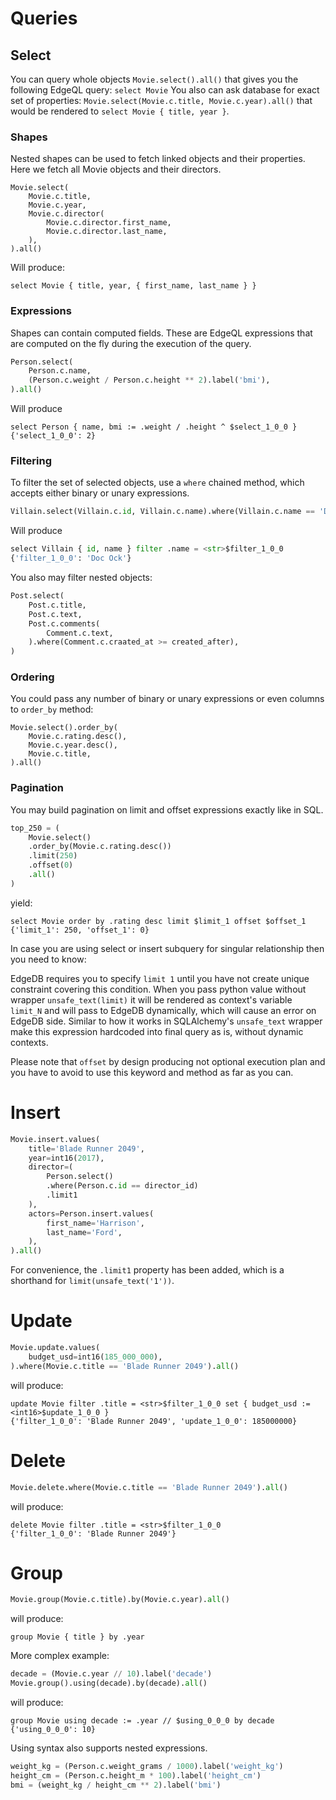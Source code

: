 # Queries


## Select

You can query whole objects `Movie.select().all()` that gives you 
the following EdgeQL query: `select Movie`
You also can ask database for exact set of properties: 
`Movie.select(Movie.c.title, Movie.c.year).all()` that would be rendered to `select Movie { title, year }`.

### Shapes
Nested shapes can be used to fetch linked objects and their properties. 
Here we fetch all Movie objects and their directors.

```
Movie.select(
    Movie.c.title,
    Movie.c.year,
    Movie.c.director(
        Movie.c.director.first_name,
        Movie.c.director.last_name,
    ),
).all()
```
Will produce:

```
select Movie { title, year, { first_name, last_name } }
```

### Expressions
Shapes can contain computed fields. 
These are EdgeQL expressions that are computed on the fly during the execution of the query. 
```python
Person.select(
    Person.c.name,
    (Person.c.weight / Person.c.height ** 2).label('bmi'),
).all()
```
Will produce
```
select Person { name, bmi := .weight / .height ^ $select_1_0_0 }
{'select_1_0_0': 2}
```

### Filtering
To filter the set of selected objects, use a `where` chained method, 
which accepts either binary or unary expressions.
```python
Villain.select(Villain.c.id, Villain.c.name).where(Villain.c.name == 'Doc Ock').all()
```
Will produce
```python
select Villain { id, name } filter .name = <str>$filter_1_0_0
{'filter_1_0_0': 'Doc Ock'}
```

You also may filter nested objects:
```python
Post.select(
    Post.c.title,
    Post.c.text,
    Post.c.comments(
        Comment.c.text,
    ).where(Comment.c.craated_at >= created_after),
)
```

### Ordering
You could pass any number of binary or unary expressions or even columns to `order_by` method:
```
Movie.select().order_by(
    Movie.c.rating.desc(),
    Movie.c.year.desc(),
    Movie.c.title,
).all()
```


### Pagination
You may build pagination on limit and offset expressions exactly like in SQL.

```python
top_250 = (
    Movie.select()
    .order_by(Movie.c.rating.desc())
    .limit(250)
    .offset(0)
    .all()
)
```
yield:
```
select Movie order by .rating desc limit $limit_1 offset $offset_1
{'limit_1': 250, 'offset_1': 0}
```

In case you are using select or insert subquery for singular relationship then you need to know:

EdgeDB requires you to specify `limit 1` until you have not create unique constraint covering this condition.
When you pass python value without wrapper `unsafe_text(limit)` it will be rendered
as context's variable `limit_N` and will pass to EdgeDB dynamically, which will cause an error on EdgeDB side.
Similar to how it works in SQLAlchemy's `unsafe_text` wrapper make this expression hardcoded into final query as is, 
without dynamic contexts.

Please note that `offset` by design producing not optional execution plan
and you have to avoid to use this keyword and method as far as you can.


# Insert

```python
Movie.insert.values(
    title='Blade Runner 2049',
    year=int16(2017),
    director=(
        Person.select()
        .where(Person.c.id == director_id)
        .limit1
    ),
    actors=Person.insert.values(
        first_name='Harrison', 
        last_name='Ford',
    ),
).all()
```

For convenience, the `.limit1` property has been added, which is a shorthand for `limit(unsafe_text('1'))`.

# Update

```python
Movie.update.values(
    budget_usd=int16(185_000_000),
).where(Movie.c.title == 'Blade Runner 2049').all()
```
will produce:
```
update Movie filter .title = <str>$filter_1_0_0 set { budget_usd := <int16>$update_1_0_0 }
{'filter_1_0_0': 'Blade Runner 2049', 'update_1_0_0': 185000000}
```

# Delete

```python
Movie.delete.where(Movie.c.title == 'Blade Runner 2049').all()
```
will produce:
```
delete Movie filter .title = <str>$filter_1_0_0
{'filter_1_0_0': 'Blade Runner 2049'}
```

# Group
```python
Movie.group(Movie.c.title).by(Movie.c.year).all()
```
will produce:
```
group Movie { title } by .year
```

More complex example:
```python
decade = (Movie.c.year // 10).label('decade')
Movie.group().using(decade).by(decade).all()
```
will produce:
```
group Movie using decade := .year // $using_0_0_0 by decade
{'using_0_0_0': 10}
```

Using syntax also supports nested expressions.
```python
weight_kg = (Person.c.weight_grams / 1000).label('weight_kg')
height_cm = (Person.c.height_m * 100).label('height_cm')
bmi = (weight_kg / height_cm ** 2).label('bmi')
```
